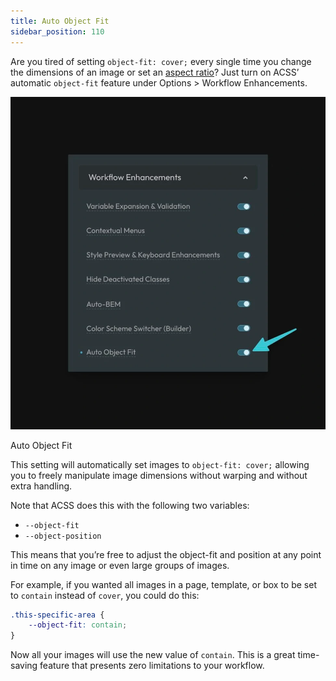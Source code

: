 ```yaml
---
title: Auto Object Fit
sidebar_position: 110
---
```


Are you tired of setting `object-fit: cover;` every single time you change the dimensions of an image or set an [aspect ratio](aspect-ratio-classes.md)? Just turn on ACSS’ automatic `object-fit` feature under Options > Workflow Enhancements.

![Auto Object Fit](img/auto-object-fit.webp)

Auto Object Fit

This setting will automatically set images to `object-fit: cover;` allowing you to freely manipulate image dimensions without warping and without extra handling.

Note that ACSS does this with the following two variables:

- `--object-fit`
- `--object-position`

This means that you’re free to adjust the object-fit and position at any point in time on any image or even large groups of images.

For example, if you wanted all images in a page, template, or box to be set to `contain` instead of `cover`, you could do this:

```CSS
.this-specific-area {
    --object-fit: contain;
}
```

Now all your images will use the new value of `contain`. This is a great time-saving feature that presents zero limitations to your workflow.
